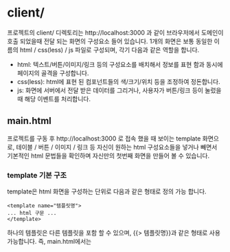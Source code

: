 # client/
프로젝트의 client/ 디렉토리는 http://localhost:3000 과 같이 브라우저에서 도메인이 호출 되었을때 전달 되는 화면의 구성요소 들어 있습니다. 1개의 화면은 보통 동일한 이름의 html / css(less) / js 파일로 구성되며, 각기 다음과 같은 역할을 합니다.

* html: 텍스트/버튼/이미지/링크 등의 구성요소를 배치해서 정보를 표현 함과 동시에 페이지의 골격을 구성합니다.
* css(less): html에 표현 된 컴포넌트들의 색/크기/위치 등을 조정하여 정돈합니다.
* js: 화면에 서버에서 전달 받은 데이터를 그리거나, 사용자가 버튼/링크 등이 눌렀을 때 해당 이벤트를 처리합니다.

## main.html
프로젝트를 구동 후 http://localhost:3000 로 접속 했을 때 보이는 template 화면으로, 테이블 / 버튼 / 이미지 / 링크 등 자신이 원하는 html 구성요소들을 넣거나 빼면서 기본적인 html 문법들을 확인하며 자신만의 첫번째 화면을 만들어 볼 수 있습니다.

### template 기본 구조
template은 html 화면을 구성하는 단위로 다음과 같은 형태로 정의 가능 합니다.

    <template name="템플릿명">
    ... html 구문 ...
    </template>

하나의 템플릿은 다른 템플릿을 포함 할 수 있으며, {{> 템플릿명}}과 같은 형태로 사용 가능합니다.
즉, main.html에서는 <template name="main"> 템플릿과 <template name="header"> 템플릿 2개가 선언 되어 있고, main 템플릿 내부에서 header 템플릿을 {{> header}} 와 같은 형태로 포함하여 화면을 구성하고 있습니다. 

따라서 개발자의 편의에 따라 1개의 화면은 몇개의 템플릿으로도 나뉘어서 구성/반복 사용이 가능합니다.


## main.js
화면에 데이터를 전달하거나, 화면에서 발생한 이벤트들을 처리 합니다. 화면의 기능에 해당하는 것들은 모두 이곳에서 처리 가능 합니다.

* FlowRouter.template('/경로명', '템플릿명'); 
서비스의 주소 (http://localhost:3000/) 뒤에 붙는 이름을 통해 화면을 구분합니다. 
    FlowRouter.template('/', 'main');
main.js의 위 코드는 주소 뒤에 '/' 혹은 아무것도 입력되지 않았을 경우 'main'이라는 이름의 템플릿을 화면에 그리라는 뜻으로, html 템플릿과 js의 해당 코드를 만들면 어떠한 화면이든 추가적으로 구성 가능합니다.
* Template.템플릿명.onRendered(function() {...}); 
해당 템플릿명의 화면이 모두 그려진 이후에 제일 먼저 수행 됩니다. 화면의 데이터들을 초기화 하거나 서버와 통신을 시작하는 용도로 사용 가능합니다.
* Template.템플릿명.helpers({...}); 
화면에 데이터를 전달합니다. 서버의 데이터베이스에서 데이터를 가져와서(find()) 화면에 전달 합니다.
* Template.템플릿명.events({...});
html 화면에서 발생한 마우스/키보드 이벤트들을 처리합니다. 회원가입 / 게시판 글작성과 같이 사용자가 입력한 데이터를 서버/데이터베이스에 저장하거나, 링크를 통한 페이지 이동과 같은 모든 사용자 액션을 처리 합니다.

## main.less (css)
html 화면의 요소(element)들의 색상 / 크기 / 위치 등을 제어하기 위한 css 구문들이 위치 합니다. examples/ 디렉토리의 예제 화면들을 참조하거나 자신만의 css 요소들을 만들면서 학습 해 보세요.
* less는 css의 확장으로 css와 동일한 구문을 제공합니다.


